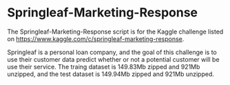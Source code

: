 # Springleaf-Marketing-Response
The Springleaf-Marketing-Response script is for the Kaggle challenge listed on https://www.kaggle.com/c/springleaf-marketing-response. 

Springleaf is a personal loan company, and the goal of this challenge is to use their customer data predict whether or not a potential customer will be use their service. The traing dataset is 149.83Mb zipped and 921Mb unzipped, and the test dataset is 149.94Mb zipped and 921Mb unzipped.    

